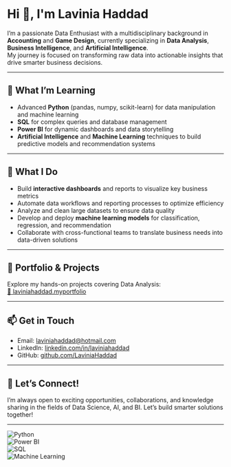 # Hi 👋, I'm Lavinia Haddad

I’m a passionate Data Enthusiast with a multidisciplinary background in **Accounting** and **Game Design**, currently specializing in **Data Analysis**, **Business Intelligence**, and **Artificial Intelligence**.  
My journey is focused on transforming raw data into actionable insights that drive smarter business decisions.

---

## 🌱 What I’m Learning

- Advanced **Python** (pandas, numpy, scikit-learn) for data manipulation and machine learning  
- **SQL** for complex queries and database management  
- **Power BI** for dynamic dashboards and data storytelling  
- **Artificial Intelligence** and **Machine Learning** techniques to build predictive models and recommendation systems  

---

## 💼 What I Do

- Build **interactive dashboards** and reports to visualize key business metrics  
- Automate data workflows and reporting processes to optimize efficiency  
- Analyze and clean large datasets to ensure data quality  
- Develop and deploy **machine learning models** for classification, regression, and recommendation  
- Collaborate with cross-functional teams to translate business needs into data-driven solutions  

---

## 📂 Portfolio & Projects

Explore my hands-on projects covering Data Analysis:  
[🔗 laviniahaddad.myportfolio](laviniahaddad.wixsite.com/lavinia-haddad)

---

## 📫 Get in Touch

- Email: [laviniahaddad@hotmail.com](mailto:laviniahaddad@hotmail.com)  
- LinkedIn: [linkedin.com/in/laviniahaddad](https://www.linkedin.com/in/laviniahaddad)  
- GitHub: [github.com/LaviniaHaddad](https://github.com/LaviniaHaddad)  

---

## 🚀 Let’s Connect!

I’m always open to exciting opportunities, collaborations, and knowledge sharing in the fields of Data Science, AI, and BI. Let’s build smarter solutions together!

---

<!-- Badges example: -->

![Python](https://img.shields.io/badge/Python-3670A0?style=flat&logo=python&logoColor=white)  
![Power BI](https://img.shields.io/badge/Power%20BI-F2C811?style=flat&logo=powerbi&logoColor=black)  
![SQL](https://img.shields.io/badge/SQL-4479A1?style=flat&logo=sql&logoColor=white)  
![Machine Learning](https://img.shields.io/badge/Machine%20Learning-FF6F61?style=flat)  
